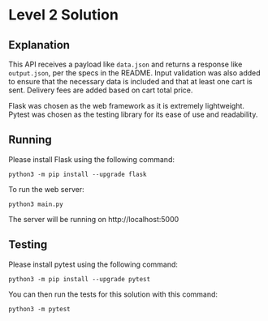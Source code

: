 # Level 2 Solution

## Explanation

This API receives a payload like `data.json` and returns a response like `output.json`, per the specs in the README.
Input validation was also added to ensure that the necessary data is included and that at least one cart is sent.
Delivery fees are added based on cart total price.

Flask was chosen as the web framework as it is extremely lightweight. Pytest was chosen as the testing library for its ease of use and readability.

## Running

Please install Flask using the following command:

    python3 -m pip install --upgrade flask

To run the web server:

    python3 main.py

The server will be running on http://localhost:5000

## Testing

Please install pytest using the following command:

    python3 -m pip install --upgrade pytest

You can then run the tests for this solution with this command:

    python3 -m pytest
